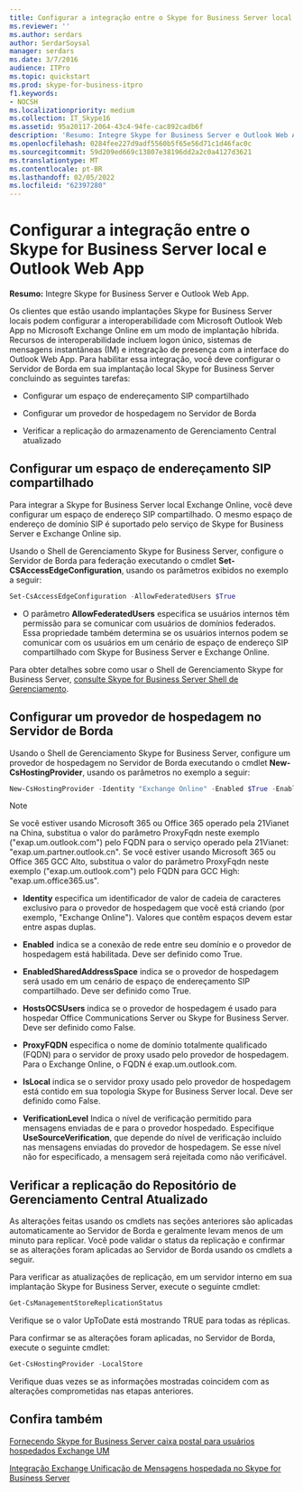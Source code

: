 ```yaml
---
title: Configurar a integração entre o Skype for Business Server local e Outlook Web App
ms.reviewer: ''
ms.author: serdars
author: SerdarSoysal
manager: serdars
ms.date: 3/7/2016
audience: ITPro
ms.topic: quickstart
ms.prod: skype-for-business-itpro
f1.keywords:
- NOCSH
ms.localizationpriority: medium
ms.collection: IT_Skype16
ms.assetid: 95a20117-2064-43c4-94fe-cac892cadb6f
description: 'Resumo: Integre Skype for Business Server e Outlook Web App.'
ms.openlocfilehash: 0284fee227d9adf5560b5f65e56d71c1d46fac0c
ms.sourcegitcommit: 59d209ed669c13807e38196dd2a2c0a4127d3621
ms.translationtype: MT
ms.contentlocale: pt-BR
ms.lasthandoff: 02/05/2022
ms.locfileid: "62397280"
---
```

# <a name="configure-integration-between-on-premises-skype-for-business-server-and-outlook-web-app"></a>Configurar a integração entre o Skype for Business Server local e Outlook Web App

**Resumo:** Integre Skype for Business Server e Outlook Web App.

Os clientes que estão usando implantações Skype for Business Server locais podem configurar a interoperabilidade com Microsoft Outlook Web App no Microsoft Exchange Online em um modo de implantação híbrida. Recursos de interoperabilidade incluem logon único, sistemas de mensagens instantâneas (IM) e integração de presença com a interface do Outlook Web App. Para habilitar essa integração, você deve configurar o Servidor de Borda em sua implantação local Skype for Business Server concluindo as seguintes tarefas:

- Configurar um espaço de endereçamento SIP compartilhado

- Configurar um provedor de hospedagem no Servidor de Borda

- Verificar a replicação do armazenamento de Gerenciamento Central atualizado

## <a name="configure-a-shared-sip-address-space"></a>Configurar um espaço de endereçamento SIP compartilhado

Para integrar a Skype for Business Server local Exchange Online, você deve configurar um espaço de endereço SIP compartilhado. O mesmo espaço de endereço de domínio SIP é suportado pelo serviço de Skype for Business Server e Exchange Online sip.

Usando o Shell de Gerenciamento Skype for Business Server, configure o Servidor de Borda para federação executando o cmdlet **Set-CSAccessEdgeConfiguration**, usando os parâmetros exibidos no exemplo a seguir:

```powershell
Set-CsAccessEdgeConfiguration -AllowFederatedUsers $True
```

- O parâmetro **AllowFederatedUsers** especifica se usuários internos têm permissão para se comunicar com usuários de domínios federados. Essa propriedade também determina se os usuários internos podem se comunicar com os usuários em um cenário de espaço de endereço SIP compartilhado com Skype for Business Server e Exchange Online.

Para obter detalhes sobre como usar o Shell de Gerenciamento Skype for Business Server, [consulte Skype for Business Server Shell de Gerenciamento](../../manage/management-shell.md).

## <a name="configure-a-hosting-provider-on-the-edge-server"></a>Configurar um provedor de hospedagem no Servidor de Borda

Usando o Shell de Gerenciamento Skype for Business Server, configure um provedor de hospedagem no Servidor de Borda executando o cmdlet **New-CsHostingProvider**, usando os parâmetros no exemplo a seguir:

```powershell
New-CsHostingProvider -Identity "Exchange Online" -Enabled $True -EnabledSharedAddressSpace $True -HostsOCSUsers $False -ProxyFqdn "exap.um.outlook.com" -IsLocal $False -VerificationLevel UseSourceVerification
```

> [!NOTE]
> Se você estiver usando Microsoft 365 ou Office 365 operado pela 21Vianet na China, substitua o valor do parâmetro ProxyFqdn neste exemplo ("exap.um.outlook.com") pelo FQDN para o serviço operado pela 21Vianet: "exap.um.partner.outlook.cn". Se você estiver usando Microsoft 365 ou Office 365 GCC Alto, substitua o valor do parâmetro ProxyFqdn neste exemplo ("exap.um.outlook.com") pelo FQDN para GCC High: "exap.um.office365.us".

- **Identity** especifica um identificador de valor de cadeia de caracteres exclusivo para o provedor de hospedagem que você está criando (por exemplo, "Exchange Online"). Valores que contêm espaços devem estar entre aspas duplas.

- **Enabled** indica se a conexão de rede entre seu domínio e o provedor de hospedagem está habilitada. Deve ser definido como True.

- **EnabledSharedAddressSpace** indica se o provedor de hospedagem será usado em um cenário de espaço de endereçamento SIP compartilhado. Deve ser definido como True.

- **HostsOCSUsers** indica se o provedor de hospedagem é usado para hospedar Office Communications Server ou Skype for Business Server. Deve ser definido como False.

- **ProxyFQDN** especifica o nome de domínio totalmente qualificado (FQDN) para o servidor de proxy usado pelo provedor de hospedagem. Para o Exchange Online, o FQDN é exap.um.outlook.com.

- **IsLocal** indica se o servidor proxy usado pelo provedor de hospedagem está contido em sua topologia Skype for Business Server local. Deve ser definido como False.

- **VerificationLevel** Indica o nível de verificação permitido para mensagens enviadas de e para o provedor hospedado. Especifique **UseSourceVerification**, que depende do nível de verificação incluído nas mensagens enviadas do provedor de hospedagem. Se esse nível não for especificado, a mensagem será rejeitada como não verificável.

## <a name="verify-replication-of-the-updated-central-management-store"></a>Verificar a replicação do Repositório de Gerenciamento Central Atualizado

As alterações feitas usando os cmdlets nas seções anteriores são aplicadas automaticamente ao Servidor de Borda e geralmente levam menos de um minuto para replicar. Você pode validar o status da replicação e confirmar se as alterações foram aplicadas ao Servidor de Borda usando os cmdlets a seguir.

Para verificar as atualizações de replicação, em um servidor interno em sua implantação Skype for Business Server, execute o seguinte cmdlet:

```powershell
Get-CsManagementStoreReplicationStatus
```
Verifique se o valor UpToDate está mostrando TRUE para todas as réplicas.

Para confirmar se as alterações foram aplicadas, no Servidor de Borda, execute o seguinte cmdlet:

```powershell
Get-CsHostingProvider -LocalStore
```
Verifique duas vezes se as informações mostradas coincidem com as alterações comprometidas nas etapas anteriores.

## <a name="see-also"></a>Confira também

[Fornecendo Skype for Business Server caixa postal para usuários hospedados Exchange UM](/previous-versions/office/lync-server-2013/lync-server-2013-providing-lync-server-users-voice-mail-on-hosted-exchange-um)

[Integração Exchange Unificação de Mensagens hospedada no Skype for Business Server](/previous-versions/office/lync-server-2013/lync-server-2013-hosted-exchange-unified-messaging-integration)